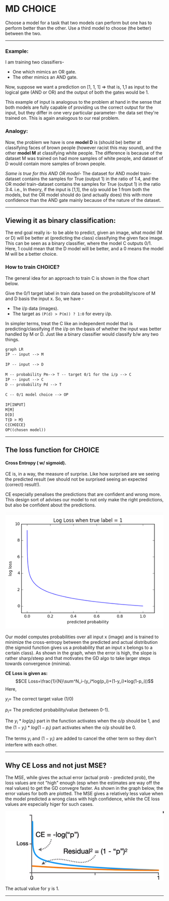 


# MD CHOICE
Choose a model for a task that two models can perform but one has to perform better than the other. Use a third model to choose (the better) between the two.
<hr>

### Example:
I am training two classifiers- 
* One which mimics an OR gate.
* The other mimics an AND gate.

Now, suppose we want a prediction on [1, 1, 1] => that is, 1,1 as input to the logical gate (AND or OR) and the output of both the gates would be 1. 

This example of input is analogous to the problem at hand in the sense that both models are fully capable of providing us the correct output for the input, but they differ in one very particular parameter- the data set they're trained on. This is again analogous to our real problem.

### Analogy:
Now, the problem we have is one **model D** is (should be) better at classifying faces of brown people (however racist this may sound), and the other **model M** at classifying white people. The difference is because of the dataset M was trained on had more samples of white people, and dataset of D would contain more samples of brown people.

*Same is true for this AND OR model-*
The dataset for AND model train-dataset contains the samples for True (output 1) in the ratio of 1:4, and the OR model train-dataset contains the samples for True (output 1) in the ratio 3:4. 
i.e., In theory, if the input is [1,1], the o/p would be 1 from both the models, but the OR model should do (and actually does)  this with more confidence than the AND gate mainly because of the nature of the dataset.
<hr>

## Viewing it as binary classification:
The end goal really is- to be able to predict, given an image, what model (M or D) will be better at (predicting the class) classifying the given face image.
This can be seen as a binary classifier, where the model C outputs 0/1. Here, 1 could mean that the D model will be better, and a 0 means the model M will be a better choice.

### How to train CHOICE?
The general idea for an approach to train C is shown in the flow chart below.

Give the 0/1 target label in train data based on the probability/score of M and D basis the input x. So, we have - 
* The i/p data (images).
* The target as `(P(d) > P(m)) ? 1:0` for every i/p.

In simpler terms, treat the C like an independent model that is predicting/classifying if the i/p on the basis of whether the input was better handled by M or D. Just like a binary classifier would classify b/w any two things.

```mermaid
graph LR
IP -- input --> M

IP -- input --> D

M -- probability Pm--> T -- target 0/1 for the i/p --> C
IP -- input --> C
D -- probability Pd --> T

C -- 0/1 model choice --> OP

IP[INPUT]
M[M]
D[D]
T{D > M}
C{CHOICE}
OP((chosen model))
```

<hr>

## The loss function for CHOICE

#### Cross Entropy ( w/ sigmoid).
CE is, in a way, the measure of surprise. Like how surprised are we seeing the predicted result (we should not be surprised seeing an expected (correct) result!).

CE especially penalises the predictions that are confident and wrong more. This design sort of advises our model to not only make the right predictions, but also be confident about the predictions.

![log_loss_cross_ent](https://raw.githubusercontent.com/edith141/MD-CHOICE/main/crossent_loss.png)


Our model computes probabilities over all input x (image) and is trained to minimize the cross-entropy between the predicted and actual distribution (the sigmoid function gives us a probability that an input x belongs to a certain class). As shown in the graph, when the error is high, the slope is rather sharp/steep and that motivates the GD algo to take larger steps towards convergence (minima).


**CE Loss is given as:**
$$CE Loss=\frac{1}{N}\sum^N_i-(y_i*log(p_i)+(1-y_i)*log(1-p_i))$$
Here, 


$y_i =$ The correct target value (1/0)


$p_i=$ The predicted probability/value (between 0-1).

The $y_i*log(p_i)$ part in the function activates when the o/p should be 1, 
and the $(1 - y_i) * log(1-p_i)$ part activates when the o/p should be 0. 

The terms $y_i$ 
and $(1-y_i)$ are added to cancel the other term so they don't interfere with each other.

<hr>

## Why CE Loss and not just MSE?

The MSE, while gives the actual error (actual prob - predicted prob), the loss values are not "high" enough (esp when the estimates are way off the real values) to get the GD convegre faster. As shown in the graph below, the error values for both are plotted. The MSE gives a relatively less value when the model predicted a wrong class with high confidence, while the CE loss values are especially higer for such cases.

![corss ent vs mse](https://github.com/edith141/MD-CHOICE/blob/main/cross_ent_vs_mse.png?raw=true)

The actual value for y is 1.

<hr>
